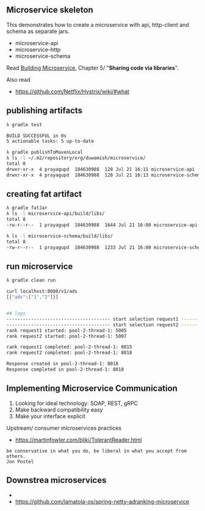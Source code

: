 Microservice skeleton
-----------------------

This demonstrates how to create a microservice with api, http-client and schema as separate jars.

- microservice-api
- microservice-http
- microservice-schema
 
Read [Building Microservice](https://danlebrero.com/2023/01/24/building-microservices-second-edition-designing-fine-grained-systems-summary/#ch-5), Chapter 5/ "**Sharing code via libraries**".

Also read
- https://github.com/Netflix/Hystrix/wiki/#what

publishing artifacts
----------

```bash
λ gradle test

BUILD SUCCESSFUL in 0s
5 actionable tasks: 5 up-to-date

λ gradle publishToMavenLocal
λ ls -l ~/.m2/repository/org/duwamish/microservice/
total 0
drwxr-xr-x  4 prayagupd  184630988  128 Jul 21 16:11 microservice-api
drwxr-xr-x  4 prayagupd  184630988  128 Jul 21 16:13 microservice-schema
```

creating fat artifact
---------

```bash
λ gradle fatJar
λ ls -l microservice-api/build/libs/
total 8
-rw-r--r--  1 prayagupd  184630988  1644 Jul 21 16:00 microservice-api-1.0.jar

λ ls -l microservice-schema/build/libs/
total 8
-rw-r--r--  1 prayagupd  184630988  1233 Jul 21 16:00 microservice-schema-1.0.jar
```

run microservice
--------

```bash
λ gradle clean run

curl localhost:8080/v1/ads
[{"ads":["1","2"]}]


## logs
-------------------------------------- start selection request1 ------------------------
-------------------------------------- start selection request2 ------------------------
rank request1 started: pool-2-thread-1: 5005
rank request2 started: pool-2-thread-1: 5007

rank request1 completed: pool-2-thread-1: 8015
rank request2 completed: pool-2-thread-1: 8018

Response created in pool-2-thread-1: 8018
Response completed in pool-2-thread-1: 8018
```

Implementing Microservice Communication
-----

1) Looking for ideal technology: SOAP, REST, gRPC
2) Make backward compatibility easy
3) Make your interface explicit

Upstream/ consumer microservices practices
- https://martinfowler.com/bliki/TolerantReader.html
```
be conservative in what you do, be liberal in what you accept from others.
Jon Postel
```

Downstrea microservices
---

- 
- https://github.com/lamatola-os/spring-netty-adranking-microservice